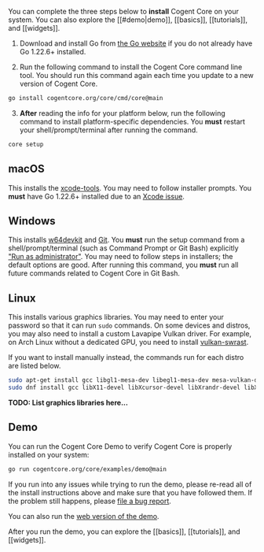 You can complete the three steps below to **install** Cogent Core on your system. You can also explore the [[#demo|demo]], [[basics]], [[tutorials]], and [[widgets]].

1. Download and install Go from [the Go website](https://go.dev/doc/install) if you do not already have Go 1.22.6+ installed.

2. Run the following command to install the Cogent Core command line tool. You should run this command again each time you update to a new version of Cogent Core.

```sh
go install cogentcore.org/core/cmd/core@main
```

3. **After** reading the info for your platform below, run the following command to install platform-specific dependencies. You **must** restart your shell/prompt/terminal after running the command.

```sh
core setup
```

## macOS

This installs the [xcode-tools](https://mac.install.guide/commandlinetools/4). You may need to follow installer prompts. You **must** have Go 1.22.6+ installed due to an [Xcode issue](https://github.com/golang/go/issues/68088).

## Windows

This installs [w64devkit](https://github.com/skeeto/w64devkit) and [Git](https://git-scm.com/download/win). You **must** run the setup command from a shell/prompt/terminal (such as Command Prompt or Git Bash) explicitly ["Run as administrator"](https://www.howtogeek.com/194041/how-to-open-the-command-prompt-as-administrator-in-windows-10/). You may need to follow steps in installers; the default options are good. After running this command, you **must** run all future commands related to Cogent Core in Git Bash.

## Linux

This installs various graphics libraries. You may need to enter your password so that it can run `sudo` commands. On some devices and distros, you may also need to install a custom Lavapipe Vulkan driver. For example, on Arch Linux without a dedicated GPU, you need to install [vulkan-swrast](https://archlinux.org/packages/extra/x86_64/vulkan-swrast/).

If you want to install manually instead, the commands run for each distro are listed below.

```sh
sudo apt-get install gcc libgl1-mesa-dev libegl1-mesa-dev mesa-vulkan-drivers xorg-dev # Debian / Ubuntu
sudo dnf install gcc libX11-devel libXcursor-devel libXrandr-devel libXinerama-devel mesa-libGL-devel libXi-devel libXxf86vm-devel # Fedora
```

**TODO: List graphics libraries here...**

## Demo

You can run the Cogent Core Demo to verify Cogent Core is properly installed on your system:

```sh
go run cogentcore.org/core/examples/demo@main
```

If you run into any issues while trying to run the demo, please re-read all of the install instructions above and make sure that you have followed them. If the problem still happens, please [file a bug report](https://github.com/cogentcore/core/issues/new?assignees=&labels=bug&projects=&template=bug_report.yml).

You can also run the [web version of the demo](https://cogentcore.org/core/demo).

After you run the demo, you can explore the [[basics]], [[tutorials]], and [[widgets]].
